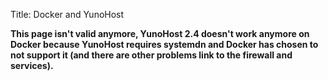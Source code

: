 Title: Docker and YunoHost

<div class="alert alert-danger">
<b>
This page isn't valid anymore, YunoHost 2.4 doesn't work anymore on Docker
because YunoHost requires systemdn and Docker has chosen to not support it (and
there are other problems link to the firewall and services).
</b>
</div>

